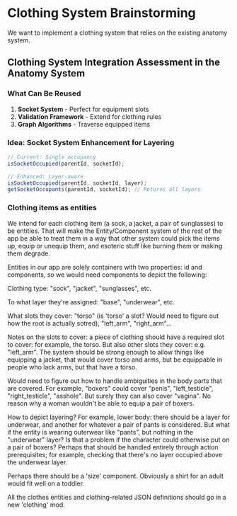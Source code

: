 # Clothing System Brainstorming

We want to implement a clothing system that relies on the existing anatomy system.

## Clothing System Integration Assessment in the Anatomy System

### What Can Be Reused

1. **Socket System** - Perfect for equipment slots
2. **Validation Framework** - Extend for clothing rules
3. **Graph Algorithms** - Traverse equipped items

### Idea: Socket System Enhancement for Layering

```javascript
// Current: Single occupancy
isSocketOccupied(parentId, socketId);

// Enhanced: Layer-aware
isSocketOccupied(parentId, socketId, layer);
getSocketOccupants(parentId, socketId); // Returns all layers
```

### Clothing items as entities

We intend for each clothing item (a sock, a jacket, a pair of sunglasses) to be entities. That will make the Entity/Component system of the rest of the app be able to treat them in a way that other system could pick the items up, equip or unequip them, and esoteric stuff like burning them or making them degrade.

Entities in our app are solely containers with two properties: id and components, so we would need components to depict the following:

Clothing type: "sock", "jacket", "sunglasses", etc.

To what layer they're assigned: "base", "underwear", etc.

What slots they cover: "torso" (is 'torso' a slot? Would need to figure out how the root is actually sotred), "left_arm", "right_arm"...

Notes on the slots to cover: a piece of clothing should have a required slot to cover: for example, the torso. But also other slots they cover: e.g. "left_arm". The system should be strong enough to allow things like equipping a jacket, that would cover torso and arms, but be equippable in people who lack arms, but that have a torso.

Would need to figure out how to handle ambiguities in the body parts that are covered. For example, "boxers" could cover "penis", "left_testicle", "right_testicle", "asshole". But surely they can also cover "vagina". No reason why a woman wouldn't be able to equip a pair of boxers.

How to depict layering? For example, lower body: there should be a layer for underwear, and another for whatever a pair of pants is considered. But what if the entity is wearing outerwear like "pants", but nothing in the "underwear" layer? Is that a problem if the character could otherwise put on a pair of boxers? Perhaps that should be handled entirely through action prerequisites; for example, checking that there's no layer occupied above the underwear layer.

Perhaps there should be a 'size' component. Obviously a shirt for an adult would fit well on a toddler.

All the clothes entities and clothing-related JSON definitions should go in a new 'clothing' mod.
